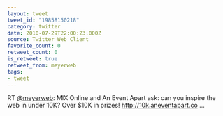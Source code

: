 ```yaml
---
layout: tweet
tweet_id: "19858150218"
category: twitter
date: 2010-07-29T22:00:23.000Z
source: Twitter Web Client
favorite_count: 0
retweet_count: 0
is_retweet: true
retweet_from: meyerweb
tags:
- tweet
---
```


RT [@meyerweb](https://twitter.com/@meyerweb): MIX Online and An Event Apart ask: can you inspire the web in under 10K?  Over $10K in prizes!  http://10k.aneventapart.co ...
